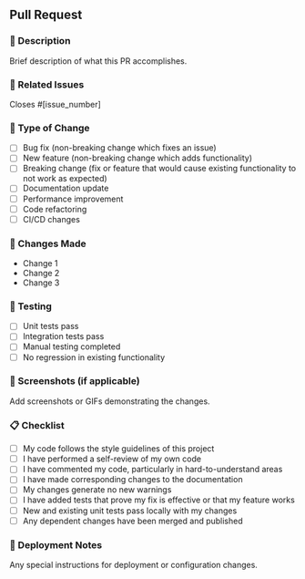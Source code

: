 ## Pull Request

### 📝 Description
Brief description of what this PR accomplishes.

### 🔗 Related Issues
Closes #[issue_number]

### 🧪 Type of Change
- [ ] Bug fix (non-breaking change which fixes an issue)
- [ ] New feature (non-breaking change which adds functionality)
- [ ] Breaking change (fix or feature that would cause existing functionality to not work as expected)
- [ ] Documentation update
- [ ] Performance improvement
- [ ] Code refactoring
- [ ] CI/CD changes

### 🔄 Changes Made
- Change 1
- Change 2
- Change 3

### 🧪 Testing
- [ ] Unit tests pass
- [ ] Integration tests pass
- [ ] Manual testing completed
- [ ] No regression in existing functionality

### 📸 Screenshots (if applicable)
Add screenshots or GIFs demonstrating the changes.

### 📋 Checklist
- [ ] My code follows the style guidelines of this project
- [ ] I have performed a self-review of my own code
- [ ] I have commented my code, particularly in hard-to-understand areas
- [ ] I have made corresponding changes to the documentation
- [ ] My changes generate no new warnings
- [ ] I have added tests that prove my fix is effective or that my feature works
- [ ] New and existing unit tests pass locally with my changes
- [ ] Any dependent changes have been merged and published

### 🚀 Deployment Notes
Any special instructions for deployment or configuration changes.
